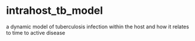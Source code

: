 # intrahost_tb_model
a dynamic model of tuberculosis infection within the host and how it relates to time to active disease
